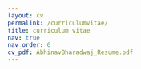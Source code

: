 ```yaml
---
layout: cv
permalink: /curriculumvitae/
title: curriculum vitae
nav: true
nav_order: 6
cv_pdf: AbhinavBharadwaj_Resume.pdf
---
```

